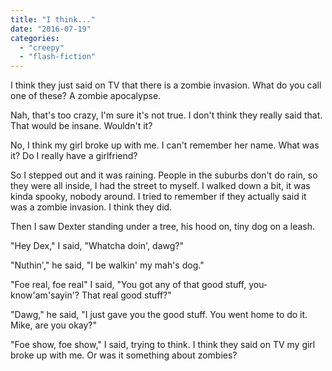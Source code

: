 ```yaml
---
title: "I think..."
date: "2016-07-19"
categories: 
  - "creepy"
  - "flash-fiction"
---
```


I think they just said on TV that there is a zombie invasion. What do you call one of these? A zombie apocalypse.

Nah, that's too crazy, I'm sure it's not true. I don't think they really said that. That would be insane. Wouldn't it?

No, I think my girl broke up with me. I can't remember her name. What was it? Do I really have a girlfriend?

So I stepped out and it was raining. People in the suburbs don't do rain, so they were all inside, I had the street to myself. I walked down a bit, it was kinda spooky, nobody around. I tried to remember if they actually said it was a zombie invasion. I think they did.

Then I saw Dexter standing under a tree, his hood on, tiny dog on a leash.

"Hey Dex," I said, "Whatcha doin', dawg?"

"Nuthin'," he said, "I be walkin' my mah's dog."

"Foe real, foe real" I said, "You got any of that good stuff, you-know'am'sayin'? That real good stuff?"

"Dawg," he said, "I just gave you the good stuff. You went home to do it. Mike, are you okay?"

"Foe show, foe show," I said, trying to think. I think they said on TV my girl broke up with me. Or was it something about zombies?
